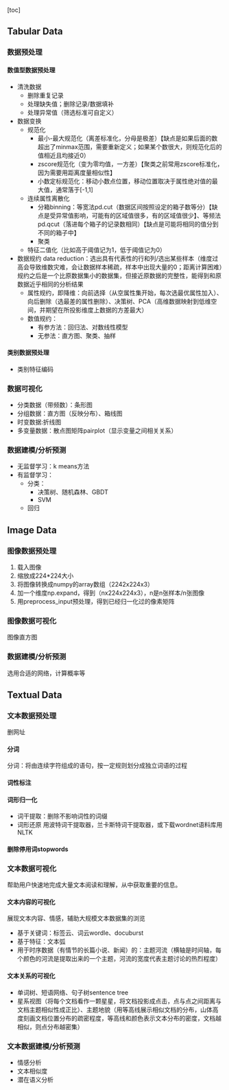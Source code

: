 [toc]
## Tabular Data
### 数据预处理
#### 数值型数据预处理
- 清洗数据
  - 删除重复记录
  - 处理缺失值；删除记录/数据填补
  - 处理异常值（筛选标准可自定义）
- 数据变换
  - 规范化
    - 最小-最大规范化（离差标准化，分母是极差）【缺点是如果后面的数超出了minmax范围，需要重新定义；如果某个数很大，则规范化后的值相近且均接近0）
    - zscore规范化（变为零均值，一方差）【聚类之前常用zscore标准化，因为需要用距离度量相似性】
    - 小数定标规范化：移动小数点位置，移动位置取决于属性绝对值的最大值，通常落于[-1,1]
  - 连续属性离散化
    - 分箱binning：等宽法pd.cut（数据区间按照设定的箱子数等分）【缺点是受异常值影响，可能有的区域值很多，有的区域值很少】、等频法pd.qcut（落进每个箱子的记录数相同）【缺点是可能将相同的值分到不同的箱子中】
    - 聚类
  - 特征二值化（比如高于阈值记为1，低于阈值记为0）
- 数据规约 data reduction：选出具有代表性的行和列/选出某些样本（维度过高会导致维数灾难，会让数据样本稀疏，样本中出现大量的0；距离计算困难）规约之后是一个比原数据集小的数据集，但接近原数据的完整性，能得到和原数据近乎相同的分析结果 
  - 属性规约，即降维：向前选择（从空属性集开始，每次选最优属性加入）、向后删除（选最差的属性删除）、决策树、PCA（高维数据映射到低维空间，并期望在所投影维度上数据的方差最大）
  - 数值规约：
    - 有参方法：回归法、对数线性模型
    - 无参法：直方图、聚类、抽样
#### 类别数据预处理
- 类别特征编码
### 数据可视化
- 分类数据（带频数）：条形图
- 分组数据：直方图（反映分布）、箱线图
- 时变数据:折线图
- 多变量数据：散点图矩阵pairplot（显示变量之间相关关系）
### 数据建模/分析预测
- 无监督学习：k means方法
- 有监督学习：
  - 分类：
    - 决策树、随机森林、GBDT
    - SVM
  - 回归
## Image Data
### 图像数据预处理
1. 载入图像
2. 缩放成224*224大小
3. 将图像转换成numpy的array数组（2242x224x3）
4. 加一个维度np.expand，得到（nx224x224x3），n是n张样本/n张图像
5. 用preprocess_input预处理，得到已经归一化过的像素矩阵
### 图像数据可视化
图像直方图
### 数据建模/分析预测
选用合适的网络，计算概率等
## Textual Data
### 文本数据预处理
删网址
#### 分词
分词：将由连续字符组成的语句，按一定规则划分成独立词语的过程
#### 词性标注
#### 词形归一化
- 词干提取：删除不影响词性的词缀
- 词形还原
用波特词干提取器，兰卡斯特词干提取器，或下载wordnet语料库用NLTK
#### 删除停用词stopwords
### 文本数据可视化
帮助用户快速地完成大量文本阅读和理解，从中获取重要的信息。
#### 文本内容的可视化
展现文本内容、情感，辅助大规模文本数据集的浏览
- 基于关键词：标签云、词云wordle、docuburst
- 基于特征：文本弧
- 用于时序数据（有情节的长篇小说、新闻）的：主题河流（横轴是时间轴，每个颜色的河流是提取出来的一个主题，河流的宽度代表主题讨论的热烈程度）
#### 文本关系的可视化
- 单词树、短语网络、句子树sentence tree
- 星系视图（将每个文档看作一颗星星，将文档投影成点击，点与点之间距离与文档主题相似性成正比）、主题地貌（用等高线展示相似文档的分布，山体高度刻画文档位置分布的疏密程度，等高线和颜色表示文本分布的密度，文档越相似，则点分布越密集）
### 文本数据建模/分析预测
- 情感分析
- 文本相似度
- 潜在语义分析